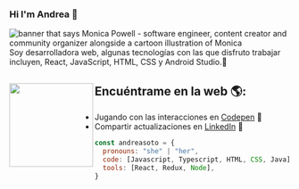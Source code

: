 ### Hi I'm Andrea 👋
<img src="https://user-images.githubusercontent.com/68967379/167231448-5d555478-5547-4d7f-b2df-137dfa56cd51.png" alt="banner that says Monica Powell - software engineer, content creator and community organizer alongside a cartoon illustration of Monica">
Soy desarrolladora web, algunas tecnologías con las que disfruto trabajar incluyen, React, JavaScript, HTML, CSS y Android Studio.🌟</a> <a href="https://www.reactrobins.com/"></a>


## Encuéntrame en la web 🌎: <a href="https://github.com/sponsors/M0nica"><img align="left" width="150" height="150" src="https://user-images.githubusercontent.com/68967379/167231113-e1e7a2f2-cf76-4f32-b711-e5e1fafec170.png?raw=true"></a>
- Jugando con las interacciones en <a href="https://codepen.io/AndreaSotoDelgado"> Codepen</a> 🏓
- Compartir actualizaciones en <a href="https://www.linkedin.com/in/monicampowell/">LinkedIn</a> 💼
```javascript
const andreasoto = {
  pronouns: "she" | "her",
  code: [Javascript, Typescript, HTML, CSS, Java],
  tools: [React, Redux, Node],
}
```
<!--
**AndreaSotoDelgado/AndreaSotoDelgado** is a ✨ _special_ ✨ repository because its `README.md` (this file) appears on your GitHub profile.

Here are some ideas to get you started:

- 🔭 I’m currently working on ...
- 🌱 I’m currently learning ...
- 👯 I’m looking to collaborate on ...
- 🤔 I’m looking for help with ...
- 💬 Ask me about ...
- 📫 How to reach me: ...
- 😄 Pronouns: ...
- ⚡ Fun fact: ...
-->
